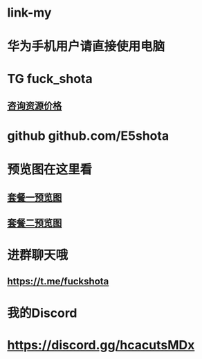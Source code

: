 # link-my
# 华为手机用户请直接使用电脑

# TG   fuck_shota
## [咨询资源价格](https://t.me/fuck_shota)
# github  github.com/E5shota
# 预览图在这里看
## [套餐一预览图](https://t.me/yulantu0001)
## [套餐二预览图](https://t.me/yulantu0)
# 进群聊天哦
## https://t.me/fuckshota
# 我的Discord
# https://discord.gg/hcacutsMDx
